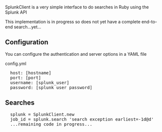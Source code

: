 SplunkClient is a very simple interface to do searches in Ruby using the Splunk API

This implementation is in progress so does not yet have a complete end-to-end search...yet...

Configuration
-------------

You can configure the authentication and server options in a YAML file

config.yml
<pre>
  host: [hostname]
  port: [port]
  username: [splunk_user]
  password: [splunk_user_password]
</pre>  

Searches
--------

<pre>
  splunk = SplunkClient.new
  job_id = splunk.search 'search exception earliest=-1d@d'
  ...remaining code in progress...
</pre>  
